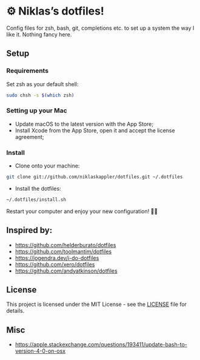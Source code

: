 # ⚙️ Niklas’s dotfiles!
Config files for zsh, bash, git, completions etc. to set up a system the way I like it. Nothing fancy here.


## Setup
### Requirements
Set zsh as your default shell:

```bash
sudo chsh -s $(which zsh)
```

### Setting up your Mac
- Update macOS to the latest version with the App Store;
- Install Xcode from the App Store, open it and accept the license agreement;

### Install
- Clone onto your machine:
```bash
git clone git://github.com/niklaskappler/dotfiles.git ~/.dotfiles
```
- Install the dotfiles:
```bash
~/.dotfiles/install.sh
```
Restart your computer and enjoy your new configuration! ✌🏻

## Inspired by:
- https://github.com/helderburato/dotfiles
- https://github.com/toolmantim/dotfiles
- https://jogendra.dev/i-do-dotfiles
- https://github.com/xero/dotfiles
- https://github.com/andyatkinson/dotfiles

## License

This project is licensed under the MIT License - see the [LICENSE](LICENSE) file for details.

## Misc
- https://apple.stackexchange.com/questions/193411/update-bash-to-version-4-0-on-osx
